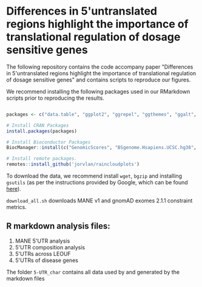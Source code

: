 # Differences in 5'untranslated regions highlight the importance of translational regulation of dosage sensitive genes

The following repository contains the code accompany paper "Differences in 5'untranslated regions highlight the importance of translational regulation of dosage sensitive genes" and contains scripts to reproduce our figures.

We recommend installing the following packages used in our RMarkdown scripts prior to reproducing the results. 

```R

packages <- c("data.table", "ggplot2", "ggrepel", "ggthemes", "ggalt", "stringr", "tidyverse", "splitstackshape", "BiocManager", "gridExtra", "grid", "ape", "seqinr")

# Install CRAN Packages
install.packages(packages)

# Install Bioconductor Packages
BiocManager::install(c("GenomicScores", "BSgenome.Hsapiens.UCSC.hg38", "BSgenome"))

# Install remote packages.
remotes::install_github('jorvlan/raincloudplots')
```

To download the data, we recommend install `wget`, `bgzip` and installing `gsutils` (as per the instructions provided by Google, which can be found [here](https://cloud.google.com/storage/docs/gsutil_install)). 

`download_all.sh` downloads MANE v1 and gnomAD exomes 2.1.1 constraint metrics. 

## R markdown analysis files: 

1. MANE 5'UTR analysis
2. 5'UTR composition analysis
3. 5'UTRs across LEOUF
4. 5'UTRs of disease genes

The folder `5-UTR_char` contains all data used by and generated by the markdown files
